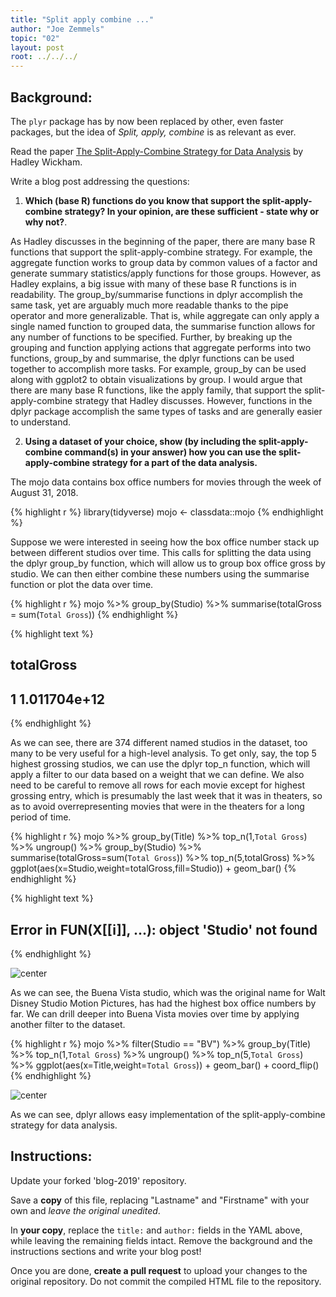 ```yaml
---
title: "Split apply combine ..."
author: "Joe Zemmels"
topic: "02"
layout: post
root: ../../../
---
```


## Background:

The `plyr` package has by now been replaced by other, even faster packages, but the idea of *Split, apply, combine* is as relevant as ever.

Read the paper [The Split-Apply-Combine Strategy for Data Analysis](https://www.jstatsoft.org/article/view/v040i01) by Hadley Wickham.


Write a blog post addressing the questions: 

1. **Which (base R) functions do you know that support the split-apply-combine strategy? In your opinion, are these sufficient - state why or why not?**. 

As Hadley discusses in the beginning of the paper, there are many base R functions that support the split-apply-combine strategy. For example, the aggregate function works to group data by common values of a factor and generate summary statistics/apply functions for those groups. However, as Hadley explains, a big issue with many of these base R functions is in readability. The group_by/summarise functions in dplyr accomplish the same task, yet are arguably much more readable thanks to the pipe operator and more generalizable. That is, while aggregate can only apply a single named function to grouped data, the summarise function allows for any number of functions to be specified. Further, by breaking up the grouping and function applying actions that aggregate performs into two functions, group_by and summarise, the dplyr functions can be used together to accomplish more tasks. For example, group_by can be used along with ggplot2 to obtain visualizations by group. I would argue that there are many base R functions, like the apply family, that support the split-apply-combine strategy that Hadley discusses. However, functions in the dplyr package accomplish the same types of tasks and are generally easier to understand.

2. **Using a dataset of your choice, show (by including the split-apply-combine command(s) in your answer) how you can use the split-apply-combine strategy for a part of the data analysis.**

The mojo data contains box office numbers for movies through the week of August 31, 2018.


{% highlight r %}
library(tidyverse)
mojo <- classdata::mojo
{% endhighlight %}

Suppose we were interested in seeing how the box office number stack up between different studios over time. This calls for splitting the data using the dplyr group_by function, which will allow us to group box office gross by studio. We can then either combine these numbers using the summarise function or plot the data over time.


{% highlight r %}
mojo %>%
  group_by(Studio) %>%
  summarise(totalGross = sum(`Total Gross`))
{% endhighlight %}



{% highlight text %}
##     totalGross
## 1 1.011704e+12
{% endhighlight %}

As we can see, there are 374 different named studios in the dataset, too many to be very useful for a high-level analysis. To get only, say, the top 5 highest grossing studios, we can use the dplyr top_n function, which will apply a filter to our data based on a weight that we can define. We also need to be careful to remove all rows for each movie except for highest grossing entry, which is presumably the last week that it was in theaters, so as to avoid overrepresenting movies that were in the theaters for a long period of time.


{% highlight r %}
mojo %>%
  group_by(Title) %>%
  top_n(1,`Total Gross`) %>%
  ungroup() %>%
  group_by(Studio) %>%
  summarise(totalGross=sum(`Total Gross`)) %>%
  top_n(5,totalGross) %>%
  ggplot(aes(x=Studio,weight=totalGross,fill=Studio)) + geom_bar()
{% endhighlight %}



{% highlight text %}
## Error in FUN(X[[i]], ...): object 'Studio' not found
{% endhighlight %}

![center](../figure/blog-2019/02/JoeZemmels-unnamed-chunk-3-1.png)

As we can see, the Buena Vista studio, which was the original name for Walt Disney Studio Motion Pictures, has had the highest box office numbers by far. We can drill deeper into Buena Vista movies over time by applying another filter to the dataset.


{% highlight r %}
mojo %>%
  filter(Studio == "BV") %>%
  group_by(Title) %>%
  top_n(1,`Total Gross`) %>%
  ungroup() %>%
  top_n(5,`Total Gross`) %>%
  ggplot(aes(x=Title,weight=`Total Gross`)) + geom_bar() + coord_flip()
{% endhighlight %}

![center](../figure/blog-2019/02/JoeZemmels-unnamed-chunk-4-1.png)

As we can see, dplyr allows easy implementation of the split-apply-combine strategy for data analysis.

## Instructions:

Update your forked 'blog-2019' repository.

Save a **copy** of this file, replacing "Lastname" and "Firstname" with your own and *leave the original unedited*.

In **your copy**, replace the `title:` and `author:` fields in the YAML above, while leaving the remaining fields intact. Remove the background and the instructions sections and write your blog post! 

Once you are done, **create a pull request** to upload your changes to the original repository. Do not commit the compiled HTML file to the repository.
